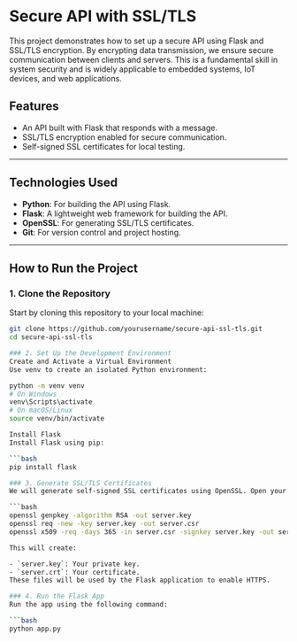 # Secure API with SSL/TLS

This project demonstrates how to set up a secure API using Flask and SSL/TLS encryption. By encrypting data transmission, we ensure secure communication between clients and servers. This is a fundamental skill in system security and is widely applicable to embedded systems, IoT devices, and web applications.

## Features
- An API built with Flask that responds with a message.
- SSL/TLS encryption enabled for secure communication.
- Self-signed SSL certificates for local testing.

---

## Technologies Used
- **Python**: For building the API using Flask.
- **Flask**: A lightweight web framework for building the API.
- **OpenSSL**: For generating SSL/TLS certificates.
- **Git**: For version control and project hosting.

---

## How to Run the Project

### 1. Clone the Repository
Start by cloning this repository to your local machine:
```bash
git clone https://github.com/yourusername/secure-api-ssl-tls.git
cd secure-api-ssl-tls

### 2. Set Up the Development Environment
Create and Activate a Virtual Environment
Use venv to create an isolated Python environment:

python -m venv venv
# On Windows
venv\Scripts\activate
# On macOS/Linux
source venv/bin/activate

Install Flask
Install Flask using pip:

```bash
pip install flask

### 3. Generate SSL/TLS Certificates
We will generate self-signed SSL certificates using OpenSSL. Open your terminal and run the following commands:

```bash
openssl genpkey -algorithm RSA -out server.key
openssl req -new -key server.key -out server.csr
openssl x509 -req -days 365 -in server.csr -signkey server.key -out server.crt

This will create:

- `server.key`: Your private key.
- `server.crt`: Your certificate.
These files will be used by the Flask application to enable HTTPS.

### 4. Run the Flask App
Run the app using the following command:

```bash
python app.py
